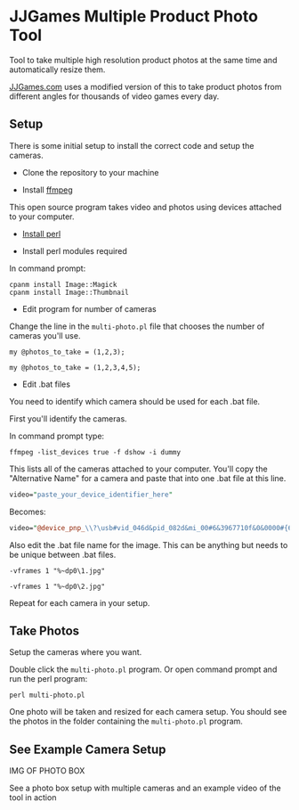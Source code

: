# JJGames Multiple Product Photo Tool

Tool to take multiple high resolution product photos at the same time and automatically resize them.

[JJGames.com](https://www.jjgames.com/) uses a modified version of this to take product photos
from different angles for thousands of video games every day.

## Setup

There is some initial setup to install the correct code and setup the cameras.

* Clone the repository to your machine

* Install [ffmpeg](https://www.ffmpeg.org/download.html)

This open source program takes video and photos using devices attached to your computer.

* [Install perl](https://www.perl.org/get.html)

* Install perl modules required

In command prompt:

```
cpanm install Image::Magick
cpanm install Image::Thumbnail
```

* Edit program for number of cameras

Change the line in the `multi-photo.pl` file that chooses the number of cameras you'll use.

```
my @photos_to_take = (1,2,3);
```

```
my @photos_to_take = (1,2,3,4,5);
```

* Edit .bat files

You need to identify which camera should be used for each .bat file.

First you'll identify the cameras.

In command prompt type:

```
ffmpeg -list_devices true -f dshow -i dummy
```

This lists all of the cameras attached to your computer.  You'll copy the "Alternative Name"
for a camera and paste that into one .bat file at this line.

```perl
video="paste_your_device_identifier_here"
```

Becomes:

```perl
video="@device_pnp_\\?\usb#vid_046d&pid_082d&mi_00#6&3967710f&0&0000#{65e8773d-8f56-11d0-a3b9-00a0c9223196}\global"
```

Also edit the .bat file name for the image.  This can be anything but needs to be
unique between .bat files.

```
-vframes 1 "%~dp0\1.jpg"
```

```
-vframes 1 "%~dp0\2.jpg"
```

Repeat for each camera in your setup.

## Take Photos

Setup the cameras where you want.

Double click the `multi-photo.pl` program.  Or open command prompt and run the perl program:

```
perl multi-photo.pl
```

One photo will be taken and resized for each camera setup.  You should see the photos
in the folder containing the `multi-photo.pl` program.

##  See Example Camera Setup

IMG OF PHOTO BOX

See a photo box setup with multiple cameras and an example video of the tool in action
